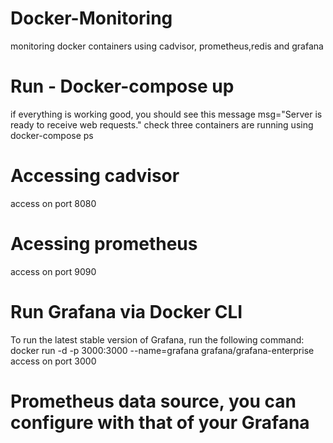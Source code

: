 # Docker-Monitoring
monitoring docker containers using cadvisor, prometheus,redis and grafana

# Run - Docker-compose up
if everything is working good, you should see this message
msg="Server is ready to receive web requests."
check three containers are running using docker-compose ps

# Accessing cadvisor
access on port 8080

# Acessing prometheus
access on port 9090

# Run Grafana via Docker CLI
To run the latest stable version of Grafana, run the following command:
docker run -d -p 3000:3000 --name=grafana grafana/grafana-enterprise
access on port 3000

# Prometheus data source, you can configure with that of your Grafana
